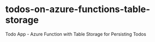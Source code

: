 # todos-on-azure-functions-table-storage
Todo App - Azure Function with Table Storage for Persisting Todos
